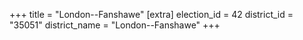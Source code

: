 +++
title = "London--Fanshawe"
[extra]
election_id = 42
district_id = "35051"
district_name = "London--Fanshawe"
+++
